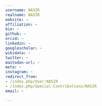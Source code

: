```yaml
---
username: NASIR
realname: NASIR
website: ~
affiliation: ~
bio: ~
github: ~
orcid: ~
linkedin: ~
googlescholar: ~
wikidata: ~
twitter: ~
mastodon-url: ~
meta: ~
instagram: ~
redirect_from:
- /index.php/User:NASIR
- /index.php/Special:Contributions/NASIR
email: ~

---
```

